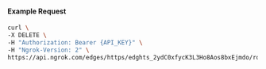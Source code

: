 <!-- Code generated for API Clients. DO NOT EDIT. -->

#### Example Request

```bash
curl \
-X DELETE \
-H "Authorization: Bearer {API_KEY}" \
-H "Ngrok-Version: 2" \
https://api.ngrok.com/edges/https/edghts_2ydC0xfycK3L3Ho8Aos8bxEjmdo/routes/edghtsrt_2ydC0vtonLoWvQFcpARFCUGAZtf/websocket_tcp_converter
```

